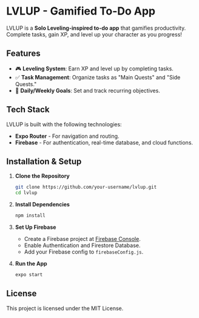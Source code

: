 # LVLUP - Gamified To-Do App

LVLUP is a **Solo Leveling-inspired to-do app** that gamifies productivity. Complete tasks, gain XP, and level up your character as you progress!

## Features
- 🎮 **Leveling System**: Earn XP and level up by completing tasks.
- ✅ **Task Management**: Organize tasks as "Main Quests" and "Side Quests."
- 📅 **Daily/Weekly Goals**: Set and track recurring objectives.

## Tech Stack
LVLUP is built with the following technologies:

- **Expo Router** - For navigation and routing.
- **Firebase** - For authentication, real-time database, and cloud functions.

## Installation & Setup
1. **Clone the Repository**
   ```sh
   git clone https://github.com/your-username/lvlup.git
   cd lvlup
   ```
2. **Install Dependencies**
   ```sh
   npm install
   ```
3. **Set Up Firebase**
   - Create a Firebase project at [Firebase Console](https://console.firebase.google.com/).
   - Enable Authentication and Firestore Database.
   - Add your Firebase config to `firebaseConfig.js`.

4. **Run the App**
   ```sh
   expo start
   ```

## License
This project is licensed under the MIT License.